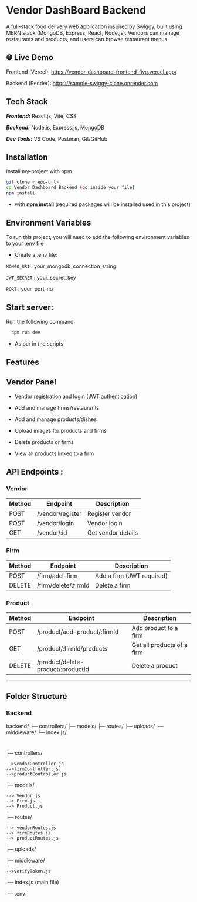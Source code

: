 
# Vendor DashBoard Backend

A full-stack food delivery web application inspired by Swiggy, built using MERN stack (MongoDB, Express, React, Node.js). Vendors can manage restaurants and products, and users can browse restaurant menus.


## 🌐 Live Demo

Frontend (Vercel): https://vendor-dashboard-frontend-five.vercel.app/

Backend (Render): https://sample-swiggy-clone.onrender.com
## Tech Stack

***Frontend:*** 
React.js, Vite, CSS

***Backend:***
Node.js, Express.js, MongoDB

***Dev Tools:***
VS Code, Postman, Git/GitHub

## Installation

Install my-project with npm

```bash
git clone <repo-url>
cd Vendor_Dashboard_Backend (go inside your file)
npm install 
```
- with **npm install** (required packages will be installed used in this project)    
## Environment Variables

To run this project, you will need to add the following environment variables to your .env file

- Create a .env file:

`MONGO_URI` : your_mongodb_connection_string

`JWT_SECRET` : your_secret_key

`PORT` : your_port_no


## Start server:

Run the following command

```bash
  npm run dev
```
- As per in the scripts
## Features

## Vendor Panel

* Vendor registration and login (JWT authentication)

* Add and manage firms/restaurants

* Add and manage products/dishes

* Upload images for products and firms

* Delete products or firms

* View all products linked to a firm


## API Endpoints :

### Vendor

| Method | Endpoint         | Description        |
| ------ | ---------------- | ------------------ |
| POST   | /vendor/register | Register vendor    |
| POST   | /vendor/login    | Vendor login       |
| GET    | /vendor/:id      | Get vendor details |

### Firm

| Method | Endpoint             | Description               |
| ------ | -------------------- | ------------------------- |
| POST   | /firm/add-firm       | Add a firm (JWT required) |
| DELETE | /firm/delete/:firmId | Delete a firm             |

### Product

| Method | Endpoint                           | Description                |
| ------ | ---------------------------------- | -------------------------- |
| POST   | /product/add-product/:firmId       | Add product to a firm      |
| GET    | /product/:firmId/products          | Get all products of a firm |
| DELETE | /product/delete-product/:productId | Delete a product           |

---



## Folder Structure

### Backend

backend/
├─ controllers/
├─ models/
├─ routes/
├─ uploads/
├─ middleware/
└─ index.js/

#

├─ controllers/

    -->vendorController.js
    -->firmController.js 
    -->productController.js

├─ models/

    --> Vendor.js
    --> Firm.js
    --> Product.js

├─ routes/

    --> vendorRoutes.js
    --> firmRoutes.js
    --> productRoutes.js

├─ uploads/

├─ middleware/

    -->verifyToken.js

└─ index.js (main file)

└─ .env

    
